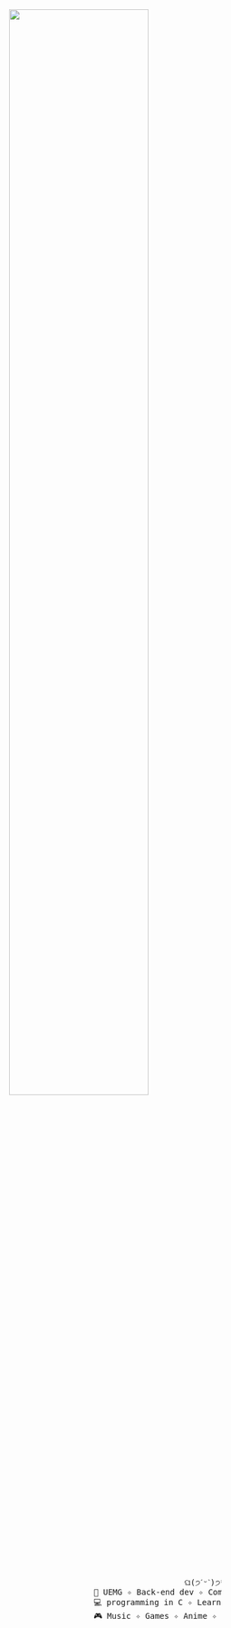<div align="center">
  <img src="https://readme-typing-svg.demolab.com?font=Inconsolata&weight=500&size=50&duration=4000&pause=300&color=FFC0CB&center=true&vCenter=true&multiline=true&repeat=true&random=false&width=1300&height=140&lines=Hello%2C+World!;I'm+Yasmim+Mendes+%E2%9C%A9" width="70%" />
  <br><br>
  <div align="left">
    <pre>
                                                    ଘ(੭ˊᵕˋ)੭* ੈ✩‧₊˚
                                 📖 UEMG ✧ Back-end dev ✧ Computer Engineering
                                 💻 programming in C ✧ Learning C#, HTML and CSS
                                 🎮 Music ✧ Games ✧ Anime ✧ Code ✧ RPG
    </pre>
  </div>
  <div style="display: flex; justify-content: center; align-items: center; height: 100vh;">
    <img src="https://raw.githubusercontent.com/innng/innng/master/assets/kyubey.gif" height="40">
  </div>
</div>
